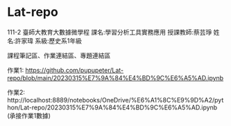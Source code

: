 # Lat-repo
111-2 臺師大教育大數據微學程
課名:學習分析工具實務應用
授課教師:蔡芸琤
姓名:許家瑋
系級:歷史系1年級

課程筆記區、作業連結區、專題連結區

作業1:
https://github.com/pupupeter/Lat-repo/blob/main/20230315%E7%9A%84%E4%BD%9C%E6%A5%AD.ipynb



作業2:
http://localhost:8889/notebooks/OneDrive/%E6%A1%8C%E9%9D%A2/python/Lat-repo/20230315%E7%9A%84%E4%BD%9C%E6%A5%AD.ipynb
(承接作業1數據)
